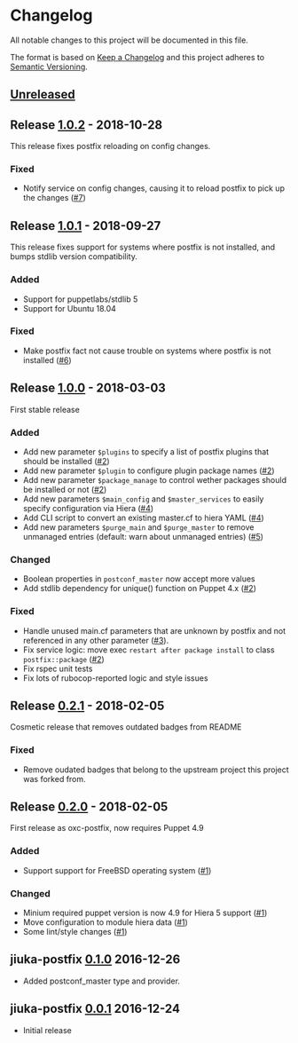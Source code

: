 # Changelog
All notable changes to this project will be documented in this file.

The format is based on [Keep a Changelog](http://keepachangelog.com/en/1.0.0/)
and this project adheres to [Semantic Versioning](http://semver.org/spec/v2.0.0.html).

## [Unreleased]

## Release [1.0.2] - 2018-10-28
This release fixes postfix reloading on config changes.

### Fixed
- Notify service on config changes, causing it to reload postfix to pick up the
  changes ([#7])

## Release [1.0.1] - 2018-09-27
This release fixes support for systems where postfix is not installed, and
bumps stdlib version compatibility.

### Added
- Support for puppetlabs/stdlib 5
- Support for Ubuntu 18.04

### Fixed
- Make postfix fact not cause trouble on systems where postfix is not installed ([#6])

## Release [1.0.0] - 2018-03-03
First stable release

### Added
- Add new parameter `$plugins` to specify a list of postfix plugins that should be installed ([#2])
- Add new parameter `$plugin` to configure plugin package names ([#2])
- Add new parameter `$package_manage` to control wether packages should be installed or not ([#2])
- Add new parameters `$main_config` and `$master_services` to easily specify configuration via Hiera ([#4])
- Add CLI script to convert an existing master.cf to hiera YAML ([#4])
- Add new parameters `$purge_main` and `$purge_master` to remove unmanaged entries (default: warn about unmanaged entries) ([#5])

### Changed
- Boolean properties in `postconf_master` now accept more values
- Add stdlib dependency for unique() function on Puppet 4.x ([#2])

### Fixed
- Handle unused main.cf parameters that are unknown by postfix and not referenced
  in any other parameter ([#3]).
- Fix service logic: move exec `restart after package install` to class `postfix::package` ([#2])
- Fix rspec unit tests
- Fix lots of rubocop-reported logic and style issues

## Release [0.2.1] - 2018-02-05
Cosmetic release that removes outdated badges from README

### Fixed
- Remove oudated badges that belong to the upstream project this project
  was forked from.

## Release [0.2.0] - 2018-02-05
First release as oxc-postfix, now requires Puppet 4.9

### Added
- Support support for FreeBSD operating system ([#1])

### Changed
- Minium required puppet version is now 4.9 for Hiera 5 support ([#1])
- Move configuration to module hiera data ([#1])
- Some lint/style changes ([#1])

## jiuka-postfix [0.1.0] 2016-12-26

* Added postconf_master type and provider.

## jiuka-postfix [0.0.1] 2016-12-24

* Initial release

[Unreleased]: https://github.com/oxc/puppet-postfix/compare/v1.0.2...HEAD
[1.0.2]: https://github.com/oxc/puppet-postfix/compare/v1.0.1...v1.0.2
[1.0.1]: https://github.com/oxc/puppet-postfix/compare/v1.0.0...v1.0.1
[1.0.0]: https://github.com/oxc/puppet-postfix/compare/v0.2.1...v1.0.0
[0.2.1]: https://github.com/oxc/puppet-postfix/compare/v0.2.0...v0.2.1
[0.2.0]: https://github.com/oxc/puppet-postfix/compare/v0.1.0...v0.2.0
[0.1.0]: https://github.com/oxc/puppet-postfix/compare/v0.0.1...v0.1.0
[0.0.1]: https://github.com/oxc/puppet-postfix/compare/f7d8b52...v0.0.1
[#7]: https://github.com/oxc/puppet-postfix/issues/7
[#6]: https://github.com/oxc/puppet-postfix/pull/6
[#5]: https://github.com/oxc/puppet-postfix/issues/5
[#4]: https://github.com/oxc/puppet-postfix/issues/4
[#3]: https://github.com/oxc/puppet-postfix/issues/3
[#2]: https://github.com/oxc/puppet-postfix/pull/2
[#1]: https://github.com/oxc/puppet-postfix/pull/1
